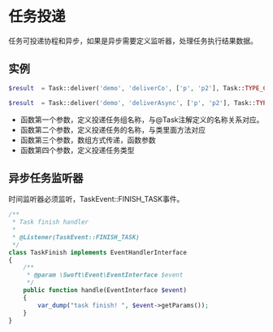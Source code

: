 # 任务投递
任务可投递协程和异步，如果是异步需要定义监听器，处理任务执行结果数据。

## 实例

```php
$result  = Task::deliver('demo', 'deliverCo', ['p', 'p2'], Task::TYPE_CO);

$result  = Task::deliver('demo', 'deliverAsync', ['p', 'p2'], Task::TYPE_ASYNC);
```

- 函数第一个参数，定义投递任务组名称，与@Task注解定义的名称关系对应。
- 函数第二个参数，定义投递任务的名称，与类里面方法对应
- 函数第三个参数，数组方式传递，函数参数
- 函数第四个参数，定义投递任务类型

## 异步任务监听器

时间监听器必须监听，TaskEvent::FINISH_TASK事件。

```php
/**
 * Task finish handler
 *
 * @Listener(TaskEvent::FINISH_TASK)
 */
class TaskFinish implements EventHandlerInterface
{
    /**
     * @param \Swoft\Event\EventInterface $event
     */
    public function handle(EventInterface $event)
    {
        var_dump("task finish! ", $event->getParams());
    }
}
```
